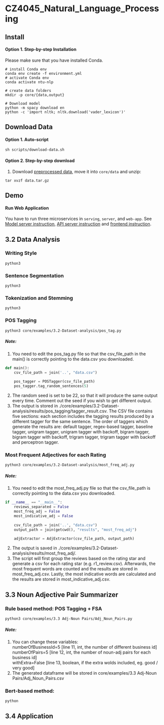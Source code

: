 # CZ4045_Natural_Language_Processing

## Install

#### Option 1. Step-by-step Installation
Please make sure that you have installed Conda.
```shell script
# install Conda env
conda env create -f environment.yml
# activate Conda env
conda activate ntu-nlp

# create data folders
mkdir -p core/{data,output}

# Download model
python -m spacy download en
python -c 'import nltk; nltk.download('vader_lexicon')'
```

## Download Data

#### Option 1. Auto-script
```shell script
sh scripts/download-data.sh
```

#### Option 2. Step-by-step download
1. Download [preprocessed data](https://drive.google.com/open?id=1pkvBtO7B8suZx-tYttlUNcCoP4WPsWLr), move it into `core/data`
and unzip:
```shell script
tar xvzf data.tar.gz
```

## Demo
#### Run Web Application
You have to run three microservices in `serving`, `server`, and `web-app`. See 
[Model server instruction](serving/README.md), [API server instruction](server/README.md) and [frontend instruction](web-app/README.md).

## 3.2 Data Analysis
### Writing Style
```shell script
python3
```
### Sentence Segmentation
```shell script
python3
```
### Tokenization and Stemming
```shell script
python3 
```
### POS Tagging
```shell script
python3 core/examples/3.2-Dataset-analysis/pos_tag.py 
```
##### Note:
1. You need to edit the pos_tag.py file so that the csv_file_path in the main() is correctly pointing to the data.csv you downloaded.  <br/>
```python
def main():  
    csv_file_path = join('..', "data.csv")  
  
    pos_tagger = POSTagger(csv_file_path)  
    pos_tagger.tag_random_sentences(5) 
```
2. The random seed is set to be 22, so that it will produce the same output every time. Comment out the seed if you wish to get different output.  <br/>
3. The output is stored in ./core/examples/3.2-Dataset-analysis/results/pos_tagging/tagger_result.csv. The CSV file contains five sections: each section includes the tagging results produced by a different tagger for the same sentence. The order of taggers which generate the results are: default tagger, regex-based tagger, baseline tagger, unigram tagger, unigram tagger with backoff, bigram tagger, bigram tagger with backoff, trigram tagger, trigram tagger with backoff and perceptron tagger.   <br/>


### Most Frequent Adjectives for each Rating

```shell script
python3 core/examples/3.2-Dataset-analysis/most_freq_adj.py
```

##### Note:
1. You need to edit the most_freq_adj.py file so that the csv_file_path is correctly pointing to the data.csv you downloaded.   <br/>

```python
if __name__ == "__main__":  
    reviews_separated = False  
    most_freq_adj = False  
    most_indicative_adj = False  
  
    csv_file_path = join('..', "data.csv")  
    output_path = join(getcwd(), "results", "most_freq_adj")  
  
    adjExtractor = AdjExtractor(csv_file_path, output_path)
```

2. The output is saved in ./core/examples/3.2-Dataset-analysis/results/most_freq_adj/.   <br/>
3. The script will first group the reviews based on the rating star and generate a csv for each rating star (e.g. r1_review.csv). Afterwards, the most frequent words are counted and the results are stored in most_freq_adj.csv. Lastly, the most indicative words are calculated and the results are stored in most_indicative_adj.csv.   <br/>

## 3.3 Noun Adjective Pair Summarizer
### Rule based method: POS Tagging + FSA

```shell script
python3 core/examples/3.3 Adj-Noun Pairs/Adj_Noun_Pairs.py 
``` 

##### Note:
1. You can change these variables: <br/>
    numberOfBusinessId=5 [line 11, int, the number of different business id] <br/>
    numberOfPairs=5 [line 12, int, the number of noun-adj pairs for each business id] <br/>
    withExtra=False [line 13, boolean, if the extra wolds included, eg. good / very good] <br/>
2. The generated dataframe will be stored in core/examples/3.3 Adj-Noun Pairs/Adj_Noun_Pairs.csv <br/>


### Bert-based method: 
```shell script
python 
```

## 3.4 Application



